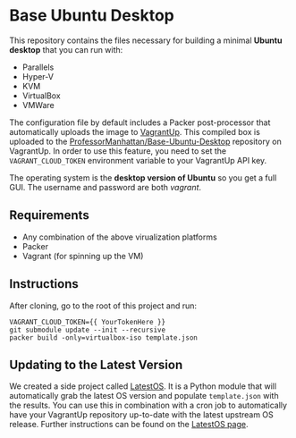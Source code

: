 # Base Ubuntu Desktop

This repository contains the files necessary for building a minimal **Ubuntu desktop** that you can run with:

* Parallels
* Hyper-V
* KVM
* VirtualBox
* VMWare

The configuration file by default includes a Packer post-processor that automatically uploads the image to [VagrantUp](https://vagrantup.com). This compiled box is uploaded to the [ProfessorManhattan/Base-Ubuntu-Desktop](https://app.vagrantup.com/Megabyte/boxes/Ubuntu-Desktop) repository on VagrantUp. In order to use this feature, you need to set the `VAGRANT_CLOUD_TOKEN` environment variable to your VagrantUp API key.

The operating system is the **desktop version of Ubuntu** so you get a full GUI. The username and password are both *vagrant*.

## Requirements

* Any combination of the above virualization platforms
* Packer
* Vagrant (for spinning up the VM)

## Instructions

After cloning, go to the root of this project and run:

```
VAGRANT_CLOUD_TOKEN={{ YourTokenHere }}
git submodule update --init --recursive
packer build -only=virtualbox-iso template.json
```

## Updating to the Latest Version

We created a side project called [LatestOS](https://pypi.org/project/latestos/). It is a Python module that will automatically grab the latest OS version and populate `template.json` with the results. You can use this in combination with a cron job to automatically have your VagrantUp repository up-to-date with the latest upstream OS release. Further instructions can be found on the [LatestOS page](https://pypi.org/project/latestos/).